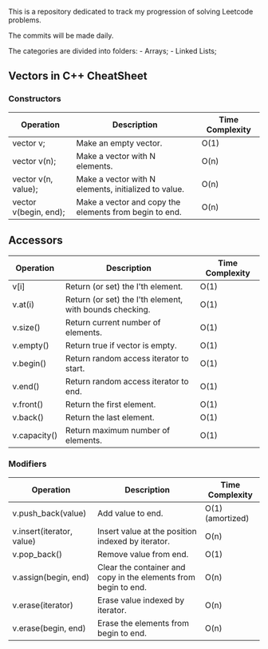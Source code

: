 This is a repository dedicated to track my progression of solving Leetcode problems. 

The commits will be made daily. 

The categories are divided into folders:
    - Arrays;
    - Linked Lists;

## Vectors in C++ CheatSheet

### Constructors 
| Operation | Description | Time Complexity | 
| ---| --- | ---|
| vector<T> v; |              Make an empty vector.                |                  O(1) |
| vector<T> v(n);   |        Make a vector with N elements.                          |  O(n) |
| vector<T> v(n, value); |   Make a vector with N elements, initialized to value.    |  O(n) |
| vector<T> v(begin, end); |  Make a vector and copy the elements from begin to end.  |  O(n) |

## Accessors
| Operation | Description | Time Complexity |
| --- | --- | ---|
| v[i] |         Return (or set) the I'th element.                      |  O(1)|
|v.at(i) |      Return (or set) the I'th element, with bounds checking. | O(1)|
|v.size() |     Return current number of elements.                      | O(1)|
|v.empty() |    Return true if vector is empty.                         | O(1)|
|v.begin()  |   Return random access iterator to start.                 | O(1)|
|v.end()     |  Return random access iterator to end.                   | O(1)|
|v.front()   |  Return the first element.                               | O(1) |
|v.back()     | Return the last element.                                | O(1) |
|v.capacity()  | Return maximum number of elements.                     |  O(1) |

### Modifiers
| Operation | Description | Time Complexity |
| --- | --- | ---|
|v.push_back(value)        | Add value to end.  |                                              O(1) (amortized)|
|v.insert(iterator, value)|  Insert value at the position indexed by iterator.   |             O(n)|
|v.pop_back()            |   Remove value from end.                               |            O(1)|
|v.assign(begin, end)   |    Clear the container and copy in the elements from begin to end.|  O(n)|
|v.erase(iterator)     |     Erase value indexed by iterator.                                | O(n)|
|v.erase(begin, end)  |      Erase the elements from begin to end.                           | O(n)|